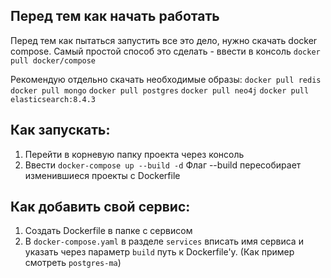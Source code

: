 ## Перед тем как начать работать

Перед тем как пытаться запустить все это дело, нужно скачать docker compose. Самый простой способ это сделать - ввести в консоль `docker pull docker/compose`

Рекомендую отдельно скачать необходимые образы:
  `docker pull redis`
  `docker pull mongo`
  `docker pull postgres`
  `docker pull neo4j`
  `docker pull elasticsearch:8.4.3`

## Как запускать:
1. Перейти в корневую папку проекта через консоль
2. Ввести `docker-compose up --build -d`
Флаг --build пересобирает изменившиеся проекты с Dockerfile

## Как добавить свой сервис:
1. Создать Dockerfile в папке с сервисом
2. В `docker-compose.yaml` в разделе `services` вписать имя сервиса и указать через параметр `build` путь к Dockerfile'у. (Как пример смотреть `postgres-ma`)
